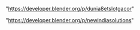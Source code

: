 "https://developer.blender.org/p/dunia8etslotgacor"

"https://developer.blender.org/p/newindiasolutions"

